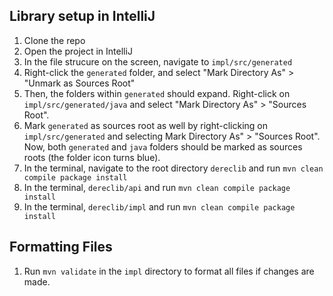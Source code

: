 ## Library setup in IntelliJ
1. Clone the repo
2. Open the project in IntelliJ
3. In the file strucure on the screen, navigate to `impl/src/generated`
4. Right-click the `generated` folder, and select "Mark Directory As" > "Unmark as Sources Root"
5. Then, the folders within `generated` should expand. Right-click on `impl/src/generated/java` and select "Mark 
   Directory As" > "Sources Root".
6. Mark `generated` as sources root as well by right-clicking on `impl/src/generated` and selecting Mark Directory 
   As" > "Sources Root". Now, both `generated` and `java` folders should be marked as sources roots (the folder icon turns blue).
8. In the terminal, navigate to the root directory `dereclib`  and run `mvn clean compile package install`
9. In the terminal, `dereclib/api` and run `mvn clean compile package install`
10. In the terminal, `dereclib/impl` and run `mvn clean compile package install`

## Formatting Files
1. Run `mvn validate` in the `impl` directory to format all files if changes are made.
